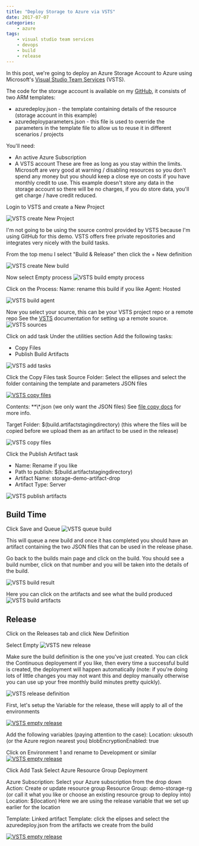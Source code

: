 ```yaml
---
title: "Deploy Storage to Azure via VSTS"
date: 2017-07-07
categories: 
    - azure
tags:
    - visual studio team services
    - devops
    - build
    - release
---
```


In this post, we're going to deploy an Azure Storage Account to Azure using Microsoft's [Visual Studio Team Services][vsts] (VSTS).

The code for the storage account is available on my [GitHub][Github], it consists of two ARM templates:
- azuredeploy.json - the template containing details of the resource (storage account in this example)
- azuredeployparameters.json - this file is used to override the parameters in the template file to allow us to reuse it in different scenarios / projects

You'll need:
- An active Azure Subscription
- A VSTS account
These are free as long as you stay within the limits. Microsoft are very good at warning / disabling resources so you don't spend any money but you should keep a close eye on costs if you have monthly credit to use.
This example doesn't store any data in the storage account so there will be no charges, if you do store data, you'll get charge / have credit reduced.

Login to VSTS and create a New Project

![VSTS create New Project](/images/azure-storage-vsts/vsts-new-project.png)

I'm not going to be using the source control provided by VSTS because I'm using GitHub for this demo. VSTS offers free private repositories and integrates very nicely with the build tasks.


From the top menu I select "Build & Release" then click the + New definition

![VSTS create New build](/images/azure-storage-vsts/vsts-new-build.png)

Now select Empty process
![VSTS build empty process](/images/azure-storage-vsts/vsts-build-empty-process.png)

Click on the Process:
Name: rename this build if you like
Agent: Hosted

![VSTS build agent](/images/azure-storage-vsts/vsts-build-agent.png)

Now you select your source, this can be your VSTS project repo or a remote repo
See the [VSTS][vsts-repo] documentation for setting up a remote source. 
![VSTS sources](/images/azure-storage-vsts/vsts-sources.png)

Click on add task 
Under the utilities section Add the following tasks:
- Copy Files
- Publish Build Artifacts

![VSTS add tasks](/images/azure-storage-vsts/vsts-build-add-task.png)

Click the Copy Files task
Source Folder: Select the ellipses and select the folder containing the template and parameters JSON files

[![VSTS copy files](/images/azure-storage-vsts/vsts-file-copy.png)](/images/azure-storage-vsts/vsts-file-copy-big.png)

Contents: **\\*.json (we only want the JSON files) See [file copy docs][vsts-file-copy] for more info.

Target Folder:  $(build.artifactstagingdirectory) (this where the files will be copied before we upload them as an artifact to be used in the release)

![VSTS copy files](/images/azure-storage-vsts/vsts-file-copy-1.png)

Click the Publish Artifact task
- Name: Rename if you like
- Path to publish:  $(build.artifactstagingdirectory)
- Artifact Name: storage-demo-artifact-drop
- Artifact Type: Server

![VSTS publish artifacts](/images/azure-storage-vsts/vsts-publish-artifact.png)

## Build Time
Click Save and Queue
![VSTS queue build](/images/azure-storage-vsts/vsts-queue-build.png)

This will queue a new build and once it has completed you should have an artifact containing the two JSON files that can be used in the release phase.

Go back to the builds main page and click on the build. You should see a build number, click on that number and you will be taken into the details of the build.

![VSTS build result](/images/azure-storage-vsts/vsts-build-result.png)

Here you can click on the artifacts and see what the build produced
![VSTS build artifacts](/images/azure-storage-vsts/vsts-build-artifacts.png)

## Release
Click on the Releases tab and click New Definition

Select Empty
![VSTS new release](/images/azure-storage-vsts/vsts-new-release.png)

Make sure the build definition is the one you've just created.
You can click the Continuous deployement if you like, then every time a successful build is created, the deployment will happen automatically (note: if you're doing lots of little changes you may not want this and deploy manually otherwise you can use up your free monthly build minutes pretty quickly).

![VSTS release definition](/images/azure-storage-vsts/vsts-release-definition.png)

First, let's setup the Variable for the release, these will apply to all of the environments

[![VSTS empty release](/images/azure-storage-vsts/vsts-release-variables.png)](/images/azure-storage-vsts/vsts-release-variables.png)

Add the following variables (paying attention to the case):
Location: uksouth (or the Azure region nearest you)
blobEncryptionEnabled: true

Click on Environment 1 and rename to Development or similar
[![VSTS empty release](/images/azure-storage-vsts/vsts-release-var-setting.png)](/images/azure-storage-vsts/vsts-release-var-setting-big.png)

Click Add Task
Select Azure Resource Group Deployment

Azure Subscription: Select your Azure subscription from the drop down
Action: Create or update resource group
Resource Group: demo-storage-rg (or call it what you like or choose an existing resource group to deploy into)
Location: $(location) Here we are using the release variable that we set up earlier for the location

Template: Linked artifact
Template: click the elipses and select the azuredeploy.json from the artifacts we create from the build

[![VSTS empty release](/images/azure-storage-vsts/vsts-select-artifact.png)](/images/azure-storage-vsts/select-artifact-big.png)


[vsts]: https://https://www.visualstudio.com/team-services/
[GitHub]: https://github.com/MatthewJDavis/Azure/tree/master/Azure-Storage/Storage-Account-Deployment-Demo
[vsts-repo]:https://www.visualstudio.com/en-us/docs/build/define/repository
[vsts-file-copy]:https://www.visualstudio.com/en-gb/docs/build/steps/utility/copy-files